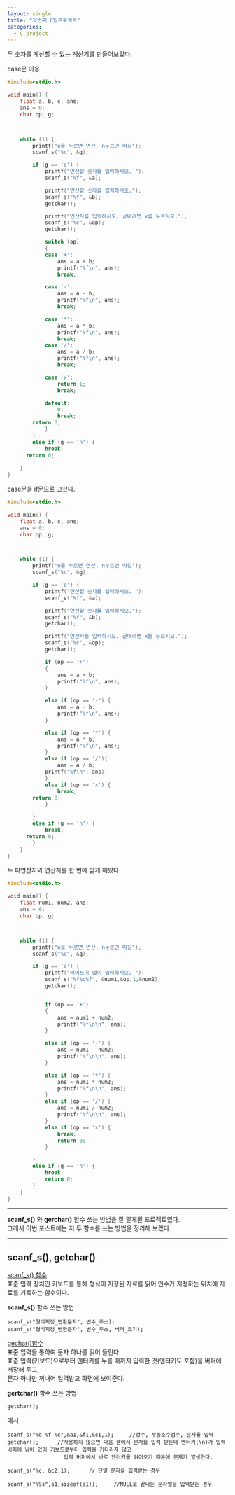```yaml
---
layout: single
title: "첫번째 C팀프로젝트"
categories:
  - C_project
---
```


두 숫자를 계산할 수 있는 계산기를 만들어보았다.

case문 이용
```c
#include<stdio.h>

void main() {
	float a, b, c, ans;
	ans = 0;
	char op, g;



	while (1) {
		printf("o를 누르면 연산, n누르면 마침");
		scanf_s("%c", &g);

		if (g == 'o') {
			printf("연산할 숫자를 입력하시오. ");
			scanf_s("%f", &a);

			printf("연산할 숫자를 입력하시오.");
			scanf_s("%f", &b);
			getchar();

			printf("연산자를 입력하시오. 끝내려면 x를 누르시오.");
			scanf_s("%c", &op);
			getchar();

			switch (op)
			{
			case '+':
				ans = a + b;
				printf("%f\n", ans);
				break;

			case '-':
				ans = a - b;
				printf("%f\n", ans);
				break;

			case '*':
				ans = a * b;
				printf("%f\n", ans);
				break;
			case '/':
				ans = a / b;
				printf("%f\n", ans);
				break;

			case 'x':
				return 1;
				break;

			default:
				0;
				break;
        return 0;
			}
		}
		else if (g == 'n') {
			break;
      return 0;
		}
	}
}
```


case문을 if문으로 고쳤다.
```c
#include<stdio.h>

void main() {
	float a, b, c, ans;
	ans = 0;
	char op, g;



	while (1) {
		printf("o를 누르면 연산, n누르면 마침");
		scanf_s("%c", &g);

		if (g == 'o') {
			printf("연산할 숫자를 입력하시오. ");
			scanf_s("%f", &a);

			printf("연산할 숫자를 입력하시오.");
			scanf_s("%f", &b);
			getchar();

			printf("연산자를 입력하시오. 끝내려면 x를 누르시오.");
			scanf_s("%c", &op);
			getchar();

			if (op == '+')
			{
				ans = a + b;
				printf("%f\n", ans);
			}

			else if (op == '-') {
				ans = a - b;
				printf("%f\n", ans);
			}

			else if (op == '*') {
				ans = a * b;
				printf("%f\n", ans);
			}
			else if (op == '/'){
				ans = a / b;
			printf("%f\n", ans);
			}
			else if (op == 'x') {
				break;
        return 0;
			}

		}
		else if (g == 'n') {
			break;
      return 0;
		}
	}
}
```

두 피연산자와 연산자를 한 번에 받게 해봤다.

```c
#include<stdio.h>

void main() {
	float num1, num2, ans;
	ans = 0;
	char op, g;



	while (1) {
		printf("o를 누르면 연산, n누르면 마침");
		scanf_s("%c", &g);

		if (g == 'o') {
			printf("띄어쓰기 없이 입력하시오. ");
			scanf_s("%f%c%f", &num1,&op,1,&num2);
			getchar();


			if (op == '+')
			{
				ans = num1 + num2;
				printf("%f\n\n", ans);
			}

			else if (op == '-') {
				ans = num1 - num2;
				printf("%f\n\n", ans);
			}

			else if (op == '*') {
				ans = num1 * num2;
				printf("%f\n\n", ans);
			}
			else if (op == '/') {
				ans = num1 / num2;
				printf("%f\n\n", ans);
			}
			else if (op == 'x') {
				break;
				return 0;
			}

		}
		else if (g == 'n') {
			break;
			return 0;
		}
	}
}
```

---

**scanf_s()** 와 **gerchar()** 함수 쓰는 방법을 잘 알게된 프로젝트였다.  
그래서 이번 포스트에는 저 두 함수를 쓰는 방법을 정리해 보겠다.

---
## scanf_s(), getchar()

<u>scanf_s() 함수</u>  
표준 입력 장치인 키보드를 통해 형식이 지정된 자료를 읽어 인수가 지정하는 위치에 자료를 기록하는 함수이다.


**scanf_s()** 함수 쓰는 방법
```
scanf_s("형식지정_변환문자", 변수_주소);
scanf_s("형식지정_변환문자", 변수_주소, 버퍼_크기);
```

<u>gechar()함수</u>  
표준 입력을 통하여 문자 하나를 읽어 들인다.  
표준 입력(키보드)으로부터 엔터키를 누를 때까지 입력한 것(엔터키도 포함)을 버퍼에 저장해 두고,  
문자 하나만 꺼내어 입력받고 화면에 보여준다.

**gertchar()** 함수 쓰는 방법
```
getchar();
```


예시
```
scanf_s("%d %f %c",&a1,&f1,&c1,1);     //정수, 부동소수점수, 문자를 입력
getchar();      //사용하지 않으면 다음 행에서 문자를 입력 받는데 엔터키(\n)가 입력 버퍼에 남아 있어 키보드로부터 입력을 기다리지 않고 
                  입력 버퍼에서 바로 엔터키를 읽어오기 때문에 문제가 발생한다.

scanf_s("%c, &c2,1);      // 단일 문자를 입력받는 경우

scanf_s("%9s",s1,sizeof(s1));     //NULL로 끝나는 문자열을 입력받는 경우
```


